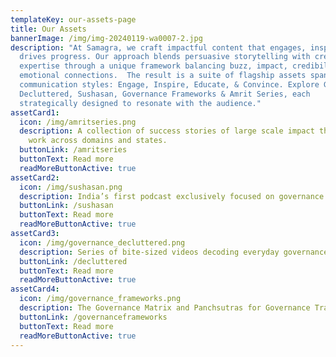 ```yaml
---
templateKey: our-assets-page
title: Our Assets
bannerImage: /img/img-20240119-wa0007-2.jpg
description: "At Samagra, we craft impactful content that engages, inspires, and
  drives progress. Our approach blends persuasive storytelling with credible
  expertise through a unique framework balancing buzz, impact, credibility, and
  emotional connections.  The result is a suite of flagship assets spanning four
  communication styles: Engage, Inspire, Educate, & Convince. Explore Governance
  Decluttered, Sushasan, Governance Frameworks & Amrit Series, each
  strategically designed to resonate with the audience."
assetCard1:
  icon: /img/amritseries.png
  description: A collection of success stories of large scale impact through our
    work across domains and states.
  buttonLink: /amritseries
  buttonText: Read more
  readMoreButtonActive: true
assetCard2:
  icon: /img/sushasan.png
  description: India’s first podcast exclusively focused on governance
  buttonLink: /sushasan
  buttonText: Read more
  readMoreButtonActive: true
assetCard3:
  icon: /img/governance_decluttered.png
  description: Series of bite-sized videos decoding everyday governance topics
  buttonLink: /decluttered
  buttonText: Read more
  readMoreButtonActive: true
assetCard4:
  icon: /img/governance_frameworks.png
  description: The Governance Matrix and Panchsutras for Governance Transformation
  buttonLink: /governanceframeworks
  buttonText: Read more
  readMoreButtonActive: true
---
```

